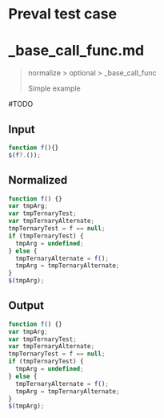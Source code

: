 # Preval test case

# _base_call_func.md

> normalize > optional > _base_call_func
>
> Simple example

#TODO

## Input

`````js filename=intro
function f(){}
$(f?.());
`````

## Normalized

`````js filename=intro
function f() {}
var tmpArg;
var tmpTernaryTest;
var tmpTernaryAlternate;
tmpTernaryTest = f == null;
if (tmpTernaryTest) {
  tmpArg = undefined;
} else {
  tmpTernaryAlternate = f();
  tmpArg = tmpTernaryAlternate;
}
$(tmpArg);
`````

## Output

`````js filename=intro
function f() {}
var tmpArg;
var tmpTernaryTest;
var tmpTernaryAlternate;
tmpTernaryTest = f == null;
if (tmpTernaryTest) {
  tmpArg = undefined;
} else {
  tmpTernaryAlternate = f();
  tmpArg = tmpTernaryAlternate;
}
$(tmpArg);
`````
